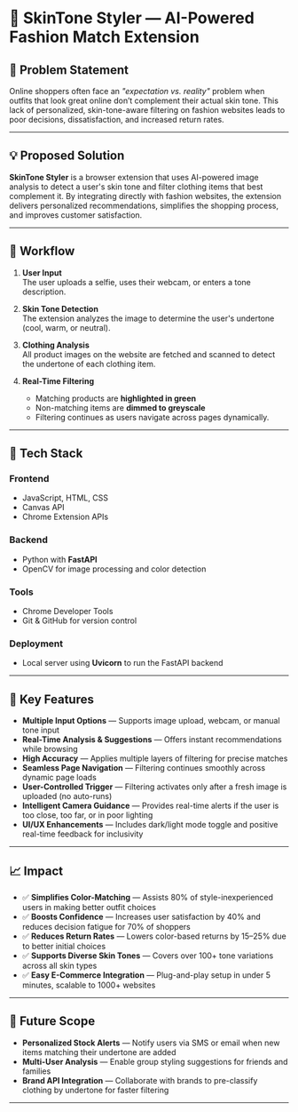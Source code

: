 # 🧠 SkinTone Styler — AI-Powered Fashion Match Extension

## **📌 Problem Statement**

Online shoppers often face an *"expectation vs. reality"* problem when outfits that look great online don’t complement their actual skin tone. This lack of personalized, skin-tone-aware filtering on fashion websites leads to poor decisions, dissatisfaction, and increased return rates.

---

## **💡 Proposed Solution**

**SkinTone Styler** is a browser extension that uses AI-powered image analysis to detect a user's skin tone and filter clothing items that best complement it. By integrating directly with fashion websites, the extension delivers personalized recommendations, simplifies the shopping process, and improves customer satisfaction.

---

## **🔄 Workflow**

1. **User Input**  
   The user uploads a selfie, uses their webcam, or enters a tone description.

2. **Skin Tone Detection**  
   The extension analyzes the image to determine the user's undertone (cool, warm, or neutral).

3. **Clothing Analysis**  
   All product images on the website are fetched and scanned to detect the undertone of each clothing item.

4. **Real-Time Filtering**  
   - Matching products are **highlighted in green**  
   - Non-matching items are **dimmed to greyscale**  
   - Filtering continues as users navigate across pages dynamically.

---

## **🧰 Tech Stack**

### **Frontend**
- JavaScript, HTML, CSS  
- Canvas API  
- Chrome Extension APIs  

### **Backend**
- Python with **FastAPI**  
- OpenCV for image processing and color detection

### **Tools**
- Chrome Developer Tools  
- Git & GitHub for version control

### **Deployment**
- Local server using **Uvicorn** to run the FastAPI backend

---

## **🌟 Key Features**

- **Multiple Input Options** — Supports image upload, webcam, or manual tone input  
- **Real-Time Analysis & Suggestions** — Offers instant recommendations while browsing  
- **High Accuracy** — Applies multiple layers of filtering for precise matches  
- **Seamless Page Navigation** — Filtering continues smoothly across dynamic page loads  
- **User-Controlled Trigger** — Filtering activates only after a fresh image is uploaded (no auto-runs)  
- **Intelligent Camera Guidance** — Provides real-time alerts if the user is too close, too far, or in poor lighting  
- **UI/UX Enhancements** — Includes dark/light mode toggle and positive real-time feedback for inclusivity

---

## **📈 Impact**

- ✅ **Simplifies Color-Matching** — Assists 80% of style-inexperienced users in making better outfit choices  
- ✅ **Boosts Confidence** — Increases user satisfaction by 40% and reduces decision fatigue for 70% of shoppers  
- ✅ **Reduces Return Rates** — Lowers color-based returns by 15–25% due to better initial choices  
- ✅ **Supports Diverse Skin Tones** — Covers over 100+ tone variations across all skin types  
- ✅ **Easy E-Commerce Integration** — Plug-and-play setup in under 5 minutes, scalable to 1000+ websites

---

## **🧪 Future Scope**

- **Personalized Stock Alerts** — Notify users via SMS or email when new items matching their undertone are added  
- **Multi-User Analysis** — Enable group styling suggestions for friends and families  
- **Brand API Integration** — Collaborate with brands to pre-classify clothing by undertone for faster filtering

---
